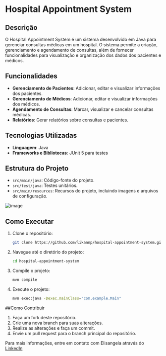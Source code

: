 # Hospital Appointment System

## Descrição

O Hospital Appointment System é um sistema desenvolvido em Java para gerenciar consultas médicas em um hospital. O sistema permite a criação, gerenciamento e agendamento de consultas, além de fornecer funcionalidades para visualização e organização dos dados dos pacientes e médicos.

## Funcionalidades

- **Gerenciamento de Pacientes**: Adicionar, editar e visualizar informações dos pacientes.
- **Gerenciamento de Médicos**: Adicionar, editar e visualizar informações dos médicos.
- **Agendamento de Consultas**: Marcar, visualizar e cancelar consultas médicas.
- **Relatórios**: Gerar relatórios sobre consultas e pacientes.

## Tecnologias Utilizadas

- **Linguagem**: Java
- **Frameworks e Bibliotecas**: JUnit 5 para testes

## Estrutura do Projeto

- `src/main/java`: Código-fonte do projeto.
- `src/test/java`: Testes unitários.
- `src/main/resources`: Recursos do projeto, incluindo imagens e arquivos de configuração.

![image](https://github.com/user-attachments/assets/a5f476f0-e7da-4d16-8b29-811ca8d3d9c9)

## Como Executar

1. Clone o repositório:
   ```bash
   git clone https://github.com/likannp/hospital-appointment-system.git
2. Navegue até o diretório do projeto:
   ```bash
   cd hospital-appointment-system
3. Compile o projeto:
   ```bash
   mvn compile
4. Execute o projeto:
   ```bash
   mvn exec:java -Dexec.mainClass="com.example.Main"

##Como Contribuir

  1. Faça um fork deste repositório.
  2. Crie uma nova branch para suas alterações.
  3. Realize as alterações e faça um commit.
  4. Envie um pull request para o branch principal do repositório.

Para mais informações, entre em contato com Elisangela através do [LinkedIn](https://www.linkedin.com/in/elisangelamsilva/)
